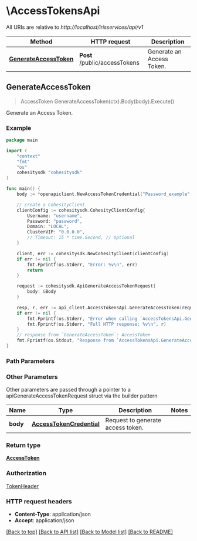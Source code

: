 # \AccessTokensApi

All URIs are relative to *http://localhost/irisservices/api/v1*

Method | HTTP request | Description
------------- | ------------- | -------------
[**GenerateAccessToken**](AccessTokensApi.md#GenerateAccessToken) | **Post** /public/accessTokens | Generate an Access Token.



## GenerateAccessToken

> AccessToken GenerateAccessToken(ctx).Body(body).Execute()

Generate an Access Token.



### Example

```go
package main

import (
    "context"
    "fmt"
    "os"
    cohesitysdk "cohesitysdk"
)

func main() {
    body := *openapiclient.NewAccessTokenCredential("Password_example", "Username_example") // AccessTokenCredential | Request to generate access token.

    // create a CohesityClient
    clientConfig := cohesitysdk.CohesityClientConfig{
        Username: "username",
        Password: "password",
        Domain: "LOCAL",
        ClusterVIP: "0.0.0.0",
        // Timeout: 15 * time.Second, // Optional 
    }

    client, err := cohesitysdk.NewCohesityClient(clientConfig)
    if err != nil {
        fmt.Fprintf(os.Stderr, "Error: %v\n", err)
        return
    }

    request := cohesitysdk.ApiGenerateAccessTokenRequest{
        body: &Body
    }

    resp, r, err := api_client.AccessTokensApi.GenerateAccessToken(request)
    if err != nil {
        fmt.Fprintf(os.Stderr, "Error when calling `AccessTokensApi.GenerateAccessToken``: %v\n", err)
        fmt.Fprintf(os.Stderr, "Full HTTP response: %v\n", r)
    }
    // response from `GenerateAccessToken`: AccessToken
    fmt.Fprintf(os.Stdout, "Response from `AccessTokensApi.GenerateAccessToken`: %v\n", resp)
}
```

### Path Parameters



### Other Parameters

Other parameters are passed through a pointer to a apiGenerateAccessTokenRequest struct via the builder pattern


Name | Type | Description  | Notes
------------- | ------------- | ------------- | -------------
 **body** | [**AccessTokenCredential**](AccessTokenCredential.md) | Request to generate access token. | 

### Return type

[**AccessToken**](AccessToken.md)

### Authorization

[TokenHeader](../README.md#TokenHeader)

### HTTP request headers

- **Content-Type**: application/json
- **Accept**: application/json

[[Back to top]](#) [[Back to API list]](../README.md#documentation-for-api-endpoints)
[[Back to Model list]](../README.md#documentation-for-models)
[[Back to README]](../README.md)

